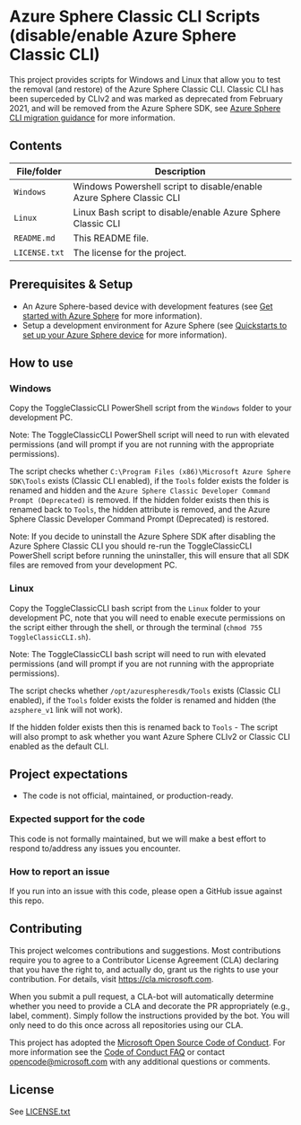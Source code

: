 # Azure Sphere Classic CLI Scripts (disable/enable Azure Sphere Classic CLI)

This project provides scripts for Windows and Linux that allow you to test the removal (and restore) of the Azure Sphere Classic CLI. Classic CLI has been superceded by CLIv2 and was marked as deprecated from February 2021, and will be removed from the Azure Sphere SDK, see [Azure Sphere CLI migration guidance](https://docs.microsoft.com/en-gb/azure-sphere/reference/classic-cli-migration?tabs=cliv2beta) for more information.

## Contents

| File/folder | Description |
|-------------|-------------|
| `Windows` | Windows Powershell script to disable/enable Azure Sphere Classic CLI |
| `Linux` | Linux Bash script to disable/enable Azure Sphere Classic CLI |
| `README.md` | This README file. |
| `LICENSE.txt`   | The license for the project. |

## Prerequisites & Setup

- An Azure Sphere-based device with development features (see [Get started with Azure Sphere](https://azure.microsoft.com/en-us/services/azure-sphere/get-started/) for more information).
- Setup a development environment for Azure Sphere (see [Quickstarts to set up your Azure Sphere device](https://docs.microsoft.com/en-us/azure-sphere/install/overview) for more information).

## How to use

### Windows
Copy the ToggleClassicCLI PowerShell script from the `Windows` folder to your development PC. 

Note: The ToggleClassicCLI PowerShell script will need to run with elevated permissions (and will prompt if you are not running with the appropriate permissions).

The script checks whether `C:\Program Files (x86)\Microsoft Azure Sphere SDK\Tools` exists (Classic CLI enabled), if the `Tools` folder exists the folder is renamed and hidden and the `Azure Sphere Classic Developer Command Prompt (Deprecated)` is removed. If the hidden folder exists then this is renamed back to `Tools`, the hidden attribute is removed, and the Azure Sphere Classic Developer Command Prompt (Deprecated) is restored.

Note: If you decide to uninstall the Azure Sphere SDK after disabling the Azure Sphere Classic CLI you should re-run the ToggleClassicCLI PowerShell script before running the uninstaller, this will ensure that all SDK files are removed from your development PC.


### Linux

Copy the ToggleClassicCLI bash script from the `Linux` folder to your development PC, note that you will need to enable execute permissions on the script either through the shell, or through the terminal (`chmod 755 ToggleClassicCLI.sh`). 

Note: The ToggleClassicCLI bash script will need to run with elevated permissions (and will prompt if you are not running with the appropriate permissions).

The script checks whether `/opt/azurespheresdk/Tools` exists (Classic CLI enabled), if the `Tools` folder exists the folder is renamed and hidden (the `azsphere_v1` link will not work). 

If the hidden folder exists then this is renamed back to `Tools` - The script will also prompt to ask whether you want Azure Sphere CLIv2 or Classic CLI enabled as the default CLI.


## Project expectations

* The code is not official, maintained, or production-ready.

### Expected support for the code

This code is not formally maintained, but we will make a best effort to respond to/address any issues you encounter.

### How to report an issue

If you run into an issue with this code, please open a GitHub issue against this repo.

## Contributing

This project welcomes contributions and suggestions. Most contributions require you to
agree to a Contributor License Agreement (CLA) declaring that you have the right to,
and actually do, grant us the rights to use your contribution. For details, visit
https://cla.microsoft.com.

When you submit a pull request, a CLA-bot will automatically determine whether you need
to provide a CLA and decorate the PR appropriately (e.g., label, comment). Simply follow the
instructions provided by the bot. You will only need to do this once across all repositories using our CLA.

This project has adopted the [Microsoft Open Source Code of Conduct](https://opensource.microsoft.com/codeofconduct/).
For more information see the [Code of Conduct FAQ](https://opensource.microsoft.com/codeofconduct/faq/)
or contact [opencode@microsoft.com](mailto:opencode@microsoft.com) with any additional questions or comments.

## License

See [LICENSE.txt](./LICENSE.txt)

